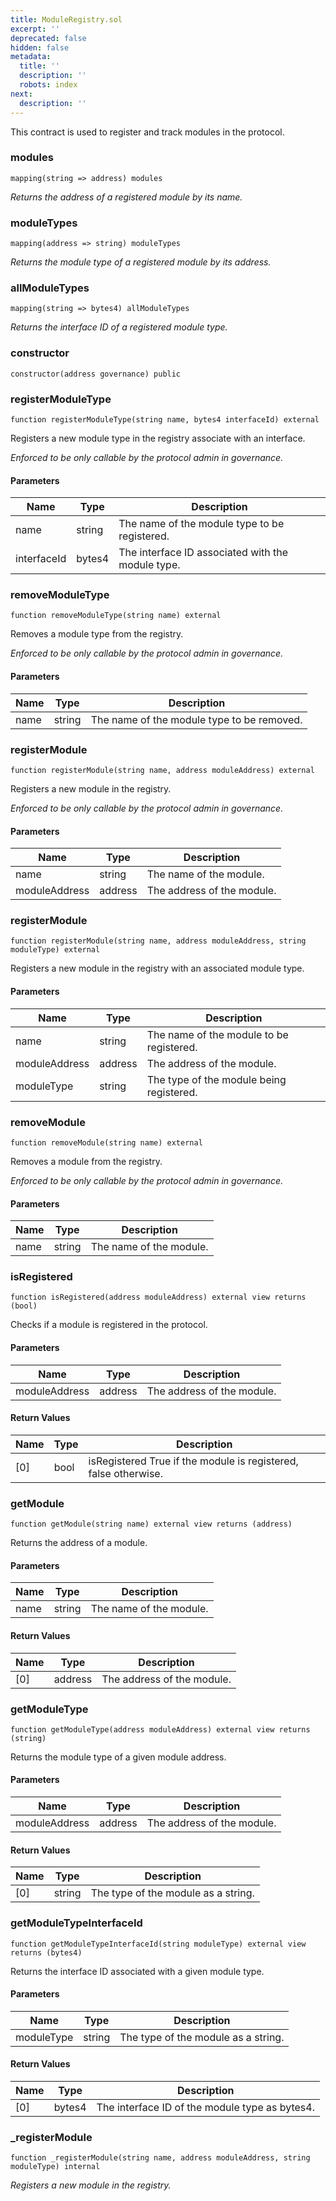 ```yaml
---
title: ModuleRegistry.sol
excerpt: ''
deprecated: false
hidden: false
metadata:
  title: ''
  description: ''
  robots: index
next:
  description: ''
---
```

This contract is used to register and track modules in the protocol.

### modules

```solidity
mapping(string => address) modules
```

_Returns the address of a registered module by its name._

### moduleTypes

```solidity
mapping(address => string) moduleTypes
```

_Returns the module type of a registered module by its address._

### allModuleTypes

```solidity
mapping(string => bytes4) allModuleTypes
```

_Returns the interface ID of a registered module type._

### constructor

```solidity
constructor(address governance) public
```

### registerModuleType

```solidity
function registerModuleType(string name, bytes4 interfaceId) external
```

Registers a new module type in the registry associate with an interface.

_Enforced to be only callable by the protocol admin in governance._

#### Parameters

| Name        | Type   | Description                                       |
| ----------- | ------ | ------------------------------------------------- |
| name        | string | The name of the module type to be registered.     |
| interfaceId | bytes4 | The interface ID associated with the module type. |

### removeModuleType

```solidity
function removeModuleType(string name) external
```

Removes a module type from the registry.

_Enforced to be only callable by the protocol admin in governance._

#### Parameters

| Name | Type   | Description                                |
| ---- | ------ | ------------------------------------------ |
| name | string | The name of the module type to be removed. |

### registerModule

```solidity
function registerModule(string name, address moduleAddress) external
```

Registers a new module in the registry.

_Enforced to be only callable by the protocol admin in governance._

#### Parameters

| Name          | Type    | Description                |
| ------------- | ------- | -------------------------- |
| name          | string  | The name of the module.    |
| moduleAddress | address | The address of the module. |

### registerModule

```solidity
function registerModule(string name, address moduleAddress, string moduleType) external
```

Registers a new module in the registry with an associated module type.

#### Parameters

| Name          | Type    | Description                              |
| ------------- | ------- | ---------------------------------------- |
| name          | string  | The name of the module to be registered. |
| moduleAddress | address | The address of the module.               |
| moduleType    | string  | The type of the module being registered. |

### removeModule

```solidity
function removeModule(string name) external
```

Removes a module from the registry.

_Enforced to be only callable by the protocol admin in governance._

#### Parameters

| Name | Type   | Description             |
| ---- | ------ | ----------------------- |
| name | string | The name of the module. |

### isRegistered

```solidity
function isRegistered(address moduleAddress) external view returns (bool)
```

Checks if a module is registered in the protocol.

#### Parameters

| Name          | Type    | Description                |
| ------------- | ------- | -------------------------- |
| moduleAddress | address | The address of the module. |

#### Return Values

| Name | Type | Description                                                     |
| ---- | ---- | --------------------------------------------------------------- |
| [0]  | bool | isRegistered True if the module is registered, false otherwise. |

### getModule

```solidity
function getModule(string name) external view returns (address)
```

Returns the address of a module.

#### Parameters

| Name | Type   | Description             |
| ---- | ------ | ----------------------- |
| name | string | The name of the module. |

#### Return Values

| Name | Type    | Description                |
| ---- | ------- | -------------------------- |
| [0]  | address | The address of the module. |

### getModuleType

```solidity
function getModuleType(address moduleAddress) external view returns (string)
```

Returns the module type of a given module address.

#### Parameters

| Name          | Type    | Description                |
| ------------- | ------- | -------------------------- |
| moduleAddress | address | The address of the module. |

#### Return Values

| Name | Type   | Description                         |
| ---- | ------ | ----------------------------------- |
| [0]  | string | The type of the module as a string. |

### getModuleTypeInterfaceId

```solidity
function getModuleTypeInterfaceId(string moduleType) external view returns (bytes4)
```

Returns the interface ID associated with a given module type.

#### Parameters

| Name       | Type   | Description                         |
| ---------- | ------ | ----------------------------------- |
| moduleType | string | The type of the module as a string. |

#### Return Values

| Name | Type   | Description                                    |
| ---- | ------ | ---------------------------------------------- |
| [0]  | bytes4 | The interface ID of the module type as bytes4. |

### \_registerModule

```solidity
function _registerModule(string name, address moduleAddress, string moduleType) internal
```

_Registers a new module in the registry._